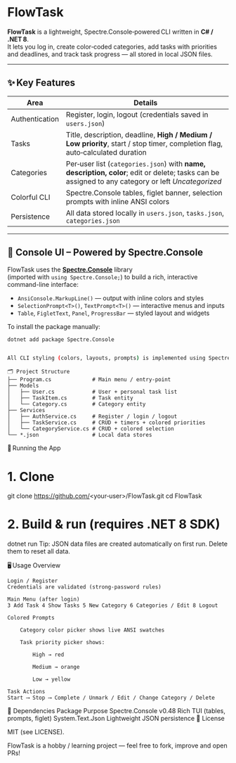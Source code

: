 # FlowTask

**FlowTask** is a lightweight, Spectre.Console‑powered CLI written in **C# / .NET 8**.  
It lets you log in, create color‑coded categories, add tasks with priorities and deadlines, and track task progress — all stored in local JSON files.

---

## ✨ Key Features
| Area | Details |
|------|---------|
| Authentication | Register, login, logout (credentials saved in `users.json`) |
| Tasks | Title, description, deadline, **High / Medium / Low priority**, start / stop timer, completion flag, auto‑calculated duration |
| Categories | Per‑user list (`categories.json`) with **name, description, color**; edit or delete; tasks can be assigned to any category or left *Uncategorized* |
| Colorful CLI | Spectre.Console tables, figlet banner, selection prompts with inline ANSI colors |
| Persistence | All data stored locally in `users.json`, `tasks.json`, `categories.json` |

---

## 🎨 Console UI – Powered by Spectre.Console

FlowTask uses the **[Spectre.Console](https://spectreconsole.net/)** library  
(imported with `using Spectre.Console;`) to build a rich, interactive command-line interface:

- `AnsiConsole.MarkupLine()` — output with inline colors and styles  
- `SelectionPrompt<T>()`, `TextPrompt<T>()` — interactive menus and inputs  
- `Table`, `FigletText`, `Panel`, `ProgressBar` — styled layout and widgets

To install the package manually:
```bash
dotnet add package Spectre.Console


All CLI styling (colors, layouts, prompts) is implemented using Spectre's built-in tools.
```
```
🗂️ Project Structure
├── Program.cs             # Main menu / entry-point
├── Models
│   ├── User.cs            # User + personal task list
│   ├── TaskItem.cs        # Task entity
│   └── Category.cs        # Category entity
├── Services
│   ├── AuthService.cs     # Register / login / logout
│   ├── TaskService.cs     # CRUD + timers + colored priorities
│   └── CategoryService.cs # CRUD + colored selection
└── *.json                 # Local data stores
```
🚀 Running the App
# 1. Clone
git clone https://github.com/<your‑user>/FlowTask.git
cd FlowTask

# 2. Build & run (requires .NET 8 SDK)
dotnet run
Tip: JSON data files are created automatically on first run.
Delete them to reset all data.

🖥️ Usage Overview

    Login / Register
    Credentials are validated (strong-password rules)

    Main Menu (after login)
    3 Add Task 4 Show Tasks 5 New Category 6 Categories / Edit 8 Logout

    Colored Prompts

        Category color picker shows live ANSI swatches

        Task priority picker shows:

            High → red

            Medium → orange

            Low → yellow

    Task Actions
    Start ⟶ Stop ⟶ Complete / Unmark / Edit / Change Category / Delete

🔧 Dependencies
Package	Purpose
Spectre.Console v0.48	Rich TUI (tables, prompts, figlet)
System.Text.Json	Lightweight JSON persistence
📄 License

MIT (see LICENSE).

FlowTask is a hobby / learning project — feel free to fork, improve and open PRs!